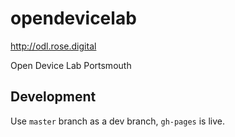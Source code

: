 # opendevicelab

http://odl.rose.digital

Open Device Lab Portsmouth

## Development

Use `master` branch as a dev branch, `gh-pages` is live.
